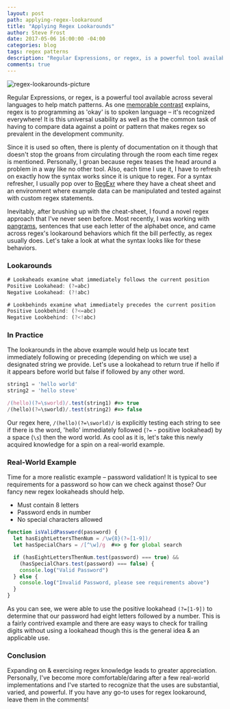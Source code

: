 ```yaml
---
layout: post
path: applying-regex-lookaround
title: "Applying Regex Lookarounds"
author: Steve Frost
date: 2017-05-06 16:00:00 -04:00
categories: blog
tags: regex patterns
description: "Regular Expressions, or regex, is a powerful tool available across several languages to help match patterns. As one memorable contrast explains, regex is to programming as 'okay' is to spoken language – it's recognized everywhere! It is this universal usability as well as the the common task of having to compare data against a point or pattern that makes regex so prevalent in the development community."
comments: true
---
```


![regex-lookarounds-picture](/img/blogs/regexlookarounds1.jpg)

Regular Expressions, or regex, is a powerful tool available across several languages to help match patterns. As one [memorable contrast](http://blog.teamtreehouse.com/regular-expressions-10-languages) explains, regex is to programming as 'okay' is to spoken language – it's recognized everywhere! It is this universal usability as well as the the common task of having to compare data against a point or pattern that makes regex so prevalent in the development community.

Since it is used so often, there is plenty of documentation on it though that doesn't stop the groans from circulating through the room each time regex is mentioned. Personally, I groan because regex teases the head around a problem in a way like no other tool. Also, each time I use it, I have to refresh on exactly how the syntax works since it is unique to regex. For a syntax refresher, I usually pop over to [RegExr](http://regexr.com) where they have a cheat sheet and an environment where example data can be manipulated and tested against with custom regex statements.

Inevitably, after brushing up with the cheat-sheet, I found a novel regex approach that I've never seen before. Most recently, I was working with [pangrams](http://www.fun-with-words.com/pang_example.html), sentences that use each letter of the alphabet once, and came across regex's lookaround behaviors which fit the bill perfectly, as regex usually does. Let's take a look at what the syntax looks like for these behaviors.

### Lookarounds

```javascript
# Lookaheads examine what immediately follows the current position
Positive Lookahead: (?=abc)
Negative Lookahead: (?!abc)

# Lookbehinds examine what immediately precedes the current position
Positive Lookbehind: (?<=abc)
Negative Lookbehind: (?<!abc)
```

### In Practice

The lookarounds in the above example would help us locate text immediately following or preceding (depending on which we use) a designated string we provide. Let's use a lookahead to return true if hello if it appears before world but false if followed by any other word.

```javascript
string1 = 'hello world'
string2 = 'hello steve'

/(hello)(?=\sworld)/.test(string1) #=> true
/(hello)(?=\sworld)/.test(string2) #=> false
```

Our regex here, `/(hello)(?=\sworld)/` is explicitly testing each string to see if there is the word, 'hello' immediately followed (`?=` - positive lookahead) by a space (`\s`) then the word world. As cool as it is, let's take this newly acquired knowledge for a spin on a real-world example.

### Real-World Example

Time for a more realistic example – password validation! It is typical to see requirements for a password so how can we check against those? Our fancy new regex lookaheads should help.

* Must contain 8 letters
* Password ends in number
* No special characters allowed

```javascript
function isValidPassword(password) {
  let hasEightLettersThenNum = /\w{8}(?=[1-9])/
  let hasSpecialChars = /[^\w]/g  #=> g for global search

  if (hasEightLettersThenNum.test(password) === true) &&
    (hasSpecialChars.test(password) === false) {
    console.log("Valid Password")
  } else {
    console.log("Invalid Password, please see requirements above")
  }
}
```

As you can see, we were able to use the positive lookahead `(?=[1-9])` to determine that our password had eight letters followed by a number. This is a fairly contrived example and there are easy ways to check for trailing digits without using a lookahead though this is the general idea & an applicable use.

### Conclusion

Expanding on & exercising regex knowledge leads to greater appreciation. Personally, I've become more comfortable/daring after a few real-world implementations and I've started to recognize that the uses are substantial, varied, and powerful. If you have any go-to uses for regex lookaround, leave them in the comments!
